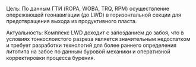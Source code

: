 Цель: По данным ГТИ (ROPA, WOBA, TRQ, RPM) осуществление опережающей геонавигации (до LWD) в горизонтальной секции для предотвращения выхода из продуктивного пласта.

Актуальность: Комплекс LWD доходит с запозданием до забоя, что в условиях тонкослоистого разреза является значительным недостатком и требует разработки технологий для более раннего определения литотипа на забое по данным буровой механики и оперативной корректировки процесса бурения.

